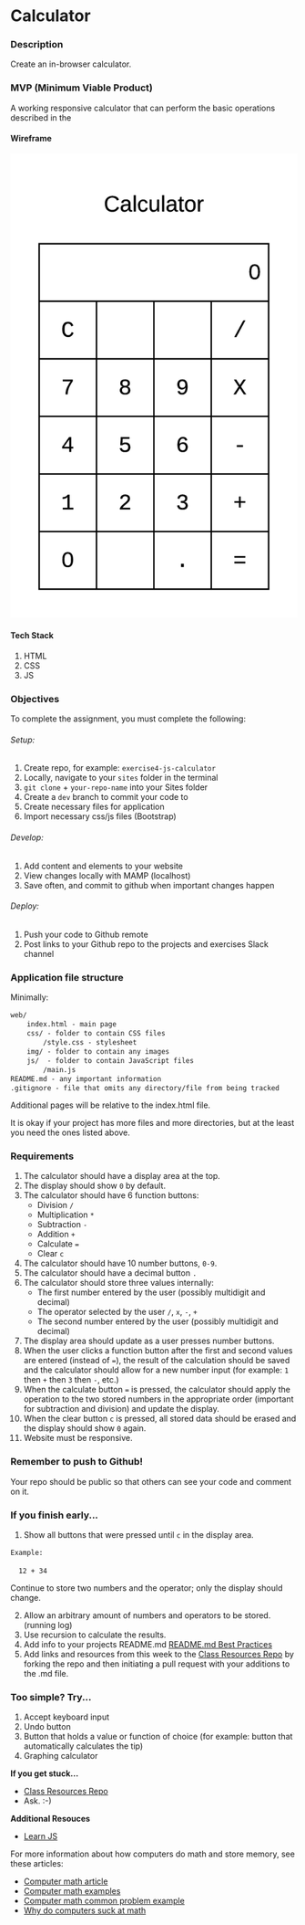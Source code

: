 # Calculator

### Description

Create an in-browser calculator.

### MVP (Minimum Viable Product)

A working responsive calculator that can perform the basic operations described in the

#### Wireframe

![wireframe-js-calculator.png](calculator.png)

#### Tech Stack

1. HTML
2. CSS
3. JS

### Objectives

To complete the assignment, you must complete the following:

###### Setup:

1. Create repo, for example: `exercise4-js-calculator`
2. Locally, navigate to your `sites` folder in the terminal
3. `git clone` + `your-repo-name` into your Sites folder
4. Create a `dev` branch to commit your code to
5. Create necessary files for application
6. Import necessary css/js files (Bootstrap)

###### Develop:

1. Add content and elements to your website
2. View changes locally with MAMP (localhost)
3. Save often, and commit to github when important changes happen

###### Deploy:

1. Push your code to Github remote
2. Post links to your Github repo to the projects and exercises Slack channel

### Application file structure

Minimally:

```
web/
    index.html - main page
    css/ - folder to contain CSS files
        /style.css - stylesheet
    img/ - folder to contain any images
    js/  - folder to contain JavaScript files
        /main.js
README.md - any important information
.gitignore - file that omits any directory/file from being tracked
```

Additional pages will be relative to the index.html file.

It is okay if your project has more files and more directories, but at the least you need the ones listed above.

### Requirements

1. The calculator should have a display area at the top.
2. The display should show `0` by default.
3. The calculator should have 6 function buttons:
   - Division `/`
   - Multiplication `*`
   - Subtraction `-`
   - Addition `+`
   - Calculate `=`
   - Clear `c`
4. The calculator should have 10 number buttons, `0-9`.
5. The calculator should have a decimal button `.`
6. The calculator should store three values internally:
   - The first number entered by the user (possibly multidigit and decimal)
   - The operator selected by the user `/`, `x`, `-`, `+`
   - The second number entered by the user (possibly multidigit and decimal)
7. The display area should update as a user presses number buttons.
8. When the user clicks a function button after the first and second values are entered (instead of `=`), the result of the calculation should be saved and the calculator should allow for a new number input (for example: `1` then `+` then `3` then `-`, etc.)
9. When the calculate button `=` is pressed, the calculator should apply the operation to the two stored numbers in the appropriate order (important for subtraction and division) and update the display.
10. When the clear button `c` is pressed, all stored data should be erased and the display should show `0` again.
11. Website must be responsive.

### Remember to push to Github!

Your repo should be public so that others can see your code and comment on it.

### If you finish early...

1. Show all buttons that were pressed until `c` in the display area.

```
Example:

  12 + 34
```

Continue to store two numbers and the operator; only the display
should change.

2. Allow an arbitrary amount of numbers and operators to be stored. (running log)
3. Use recursion to calculate the results.
4. Add info to your projects README.md [README.md Best Practices](https://gist.github.com/PurpleBooth/109311bb0361f32d87a2)
5. Add links and resources from this week to the [Class Resources Repo](https://github.com/bootcamp-students/Resources) by forking the repo and then initiating a pull request with your additions to the .md file.

### Too simple? Try...

1. Accept keyboard input
2. Undo button
3. Button that holds a value or function of choice (for example: button that automatically calculates the tip)
4. Graphing calculator

**If you get stuck...**

- [Class Resources Repo](https://github.com/bootcamp-students/Resources)
- Ask. :-)

**Additional Resouces**

- [Learn JS](https://www.w3schools.com/js/)

For more information about how computers do math and store memory, see these articles:

- [Computer math article](https://medium.com/swlh/how-computers-do-math-11af23139db)
- [Computer math examples](https://www.w3schools.com/js/js_numbers.asp)
- [Computer math common problem example](https://0.30000000000000004.com/)
- [Why do computers suck at math](https://blog.codinghorror.com/why-do-computers-suck-at-math/)

<!-- - [what is memory](https://www.computerhope.com/jargon/m/memory.htm)
- [how does javascript work with memory](https://hashnode.com/post/does-javascript-use-stack-or-heap-for-memory-allocation-or-both-cj5jl90xl01nh1twuv8ug0bjk) -->
